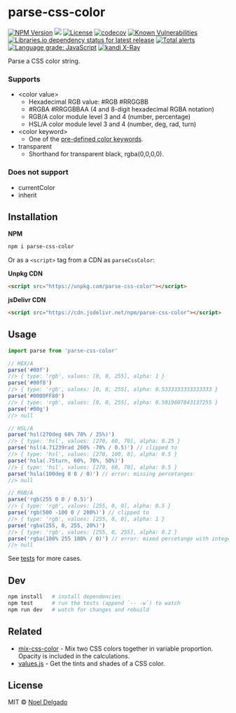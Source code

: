 # parse-css-color
[![NPM Version][npm-image]][npm-url]
![](https://img.badgesize.io/noeldelgado/parse-css-color/master/src/index.js.svg?compression=gzip)
[![License][license-img]][license-url]
[![codecov][codecov-image]][codecov-url]
[![Known Vulnerabilities][snyk-img]][snyk-url]
[![Libraries.io dependency status for latest release][librariesio-img]][librariesio-url]
[![Total alerts][lgtm-image]][lgtm-url]
[![Language grade: JavaScript][lgtm-grade-image]][lgtm-grade-url]
[![kandi X-Ray](https://kandi.openweaver.com/badges/xray.svg)](https://github.com/noeldelgado/parse-css-color)

Parse a CSS color string.

### Supports
* \<color value\>
	* Hexadecimal RGB value: #RGB #RRGGBB
	* #RGBA #RRGGBBAA (4 and 8-digit hexadecimal RGBA notation)
	* RGB/A color module level 3 and 4 (number, percentage)
	* HSL/A color module level 3 and 4 (number, deg, rad, turn)
* \<color keyword\>
	* One of the [pre-defined color keywords](https://www.w3.org/wiki/CSS/Properties/color/keywords).
* transparent
	* Shorthand for transparent black, rgba(0,0,0,0).

### Does not support
* currentColor
* inherit

## Installation

**NPM**

```sh
npm i parse-css-color
```

Or as a `<script>` tag from a CDN as `parseCssColor`:

**Unpkg CDN**

```html
<script src="https://unpkg.com/parse-css-color"></script>
```

**jsDelivr CDN**

```html
<script src="https://cdn.jsdelivr.net/npm/parse-css-color"></script>
```

## Usage
```js
import parse from 'parse-css-color'

// HEX/A
parse('#00f')
//> { type: 'rgb', values: [0, 0, 255], alpha: 1 }
parse('#00f8')
//> { type: 'rgb', values: [0, 0, 255], alpha: 0.5333333333333333 }
parse('#0000FF80')
//> { type: 'rgb', values: [0, 0, 255], alpha: 0.5019607843137255 }
parse('#00g')
//> null

// HSL/A
parse('hsl(270deg 60% 70% / 25%)')
//> { type: 'hsl', values: [270, 60, 70], alpha: 0.25 }
parse('hsl(4.71239rad 260% -70% / 0.5)') // clipped to
//> { type: 'hsl', values: [270, 100, 0], alpha: 0.5 }
parse('hsla(.75turn, 60%, 70%, 50%)')
//> { type: 'hsl', values: [270, 60, 70], alpha: 0.5 }
parse('hsla(100deg 0 0 / 0)') // error: missing percetanges
//> null

// RGB/A
parse('rgb(255 0 0 / 0.5)')
//> { type: 'rgb', values: [255, 0, 0], alpha: 0.5 }
parse('rgb(500 -100 0 / 200%)') // clipped to
//> { type: 'rgb', values: [255, 0, 0], alpha: 1 }
parse('rgba(255, 0, 255, 20%)')
//> { type: 'rgb', values: [255, 0, 255], alpha: 0.2 }
parse('rgba(100% 255 100% / 0)') // error: mixed percetange with integer
//> null
```
See [tests](https://github.com/noeldelgado/parse-css-color/tree/master/test) for more cases.

## Dev
```sh
npm install   # install dependencies
npm test      # run the tests (append `-- -w`) to watch
npm run dev   # watch for changes and rebuild
```

## Related
- [mix-css-color](https://github.com/noeldelgado/mix-css-color) - Mix two CSS colors together in variable proportion. Opacity is included in the calculations.
- [values.js](https://github.com/noeldelgado/values.js) - Get the tints and shades of a CSS color.

## License
MIT © [Noel Delgado](http://pixelia.me/)

[npm-image]: https://img.shields.io/npm/v/parse-css-color.svg?logo=npm&label=NPM
[npm-url]: https://www.npmjs.com/package/parse-css-color
[license-img]: https://img.shields.io/npm/l/parse-css-color
[license-url]: https://github.com/noeldelgado/parse-css-color/blob/master/LICENSE
[codecov-image]: https://codecov.io/gh/noeldelgado/parse-css-color/branch/master/graph/badge.svg
[codecov-url]: https://codecov.io/gh/noeldelgado/parse-css-color
[snyk-img]: https://snyk.io/test/npm/parse-css-color/badge.svg
[snyk-url]: https://snyk.io/test/npm/parse-css-color
[librariesio-img]: https://img.shields.io/librariesio/release/npm/parse-css-color.svg?logo=librariesdotio
[librariesio-url]: https://libraries.io/npm/parse-css-color
[lgtm-image]: https://img.shields.io/lgtm/alerts/g/noeldelgado/parse-css-color.svg?logo=lgtm&logoWidth=18
[lgtm-url]: https://lgtm.com/projects/g/noeldelgado/parse-css-color/alerts/
[lgtm-grade-image]: https://img.shields.io/lgtm/grade/javascript/g/noeldelgado/parse-css-color.svg?logo=lgtm&logoWidth=18
[lgtm-grade-url]: https://lgtm.com/projects/g/noeldelgado/parse-css-color/context:javascript

